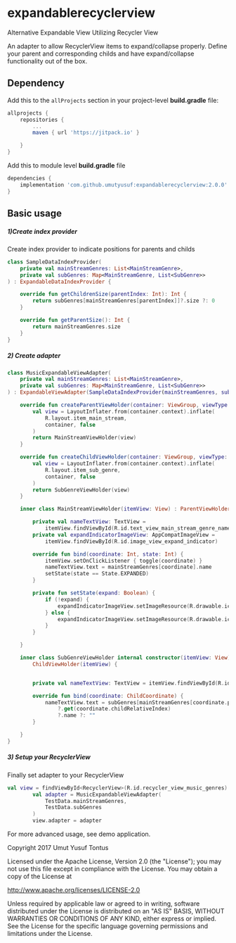 # expandablerecyclerview
Alternative Expandable View Utilizing Recycler View

An adapter to allow RecyclerView items to expand/collapse properly. 
Define your parent and corresponding childs and have expand/collapse functionality out of the box.

## Dependency

Add this to the `allProjects` section in your project-level **build.gradle** file:
```gradle
allprojects {
    repositories {
        ...
        maven { url 'https://jitpack.io' }

    }
}
```

Add this to module level **build.gradle** file
```gradle
dependencies {
	implementation 'com.github.umutyusuf:expandablerecyclerview:2.0.0'
}
```

## Basic usage

##### 1)Create index provider
Create index provider to indicate positions for parents and childs

```kotlin
class SampleDataIndexProvider(
    private val mainStreamGenres: List<MainStreamGenre>,
    private val subGenres: Map<MainStreamGenre, List<SubGenre>>
) : ExpandableDataIndexProvider {

    override fun getChildrenSize(parentIndex: Int): Int {
        return subGenres[mainStreamGenres[parentIndex]]?.size ?: 0
    }

    override fun getParentSize(): Int {
        return mainStreamGenres.size
    }
}
```

##### 2) Create adapter

```kotlin
class MusicExpandableViewAdapter(
    private val mainStreamGenres: List<MainStreamGenre>,
    private val subGenres: Map<MainStreamGenre, List<SubGenre>>
) : ExpandableViewAdapter(SampleDataIndexProvider(mainStreamGenres, subGenres)) {

    override fun createParentViewHolder(container: ViewGroup, viewType: Int): MainStreamViewHolder {
        val view = LayoutInflater.from(container.context).inflate(
            R.layout.item_main_stream,
            container, false
        )
        return MainStreamViewHolder(view)
    }

    override fun createChildViewHolder(container: ViewGroup, viewType: Int): SubGenreViewHolder {
        val view = LayoutInflater.from(container.context).inflate(
            R.layout.item_sub_genre,
            container, false
        )
        return SubGenreViewHolder(view)
    }

    inner class MainStreamViewHolder(itemView: View) : ParentViewHolder(itemView) {

        private val nameTextView: TextView =
            itemView.findViewById(R.id.text_view_main_stream_genre_name)
        private val expandIndicatorImageView: AppCompatImageView =
            itemView.findViewById(R.id.image_view_expand_indicator)

        override fun bind(coordinate: Int, state: Int) {
            itemView.setOnClickListener { toggle(coordinate) }
            nameTextView.text = mainStreamGenres[coordinate].name
            setState(state == State.EXPANDED)
        }

        private fun setState(expand: Boolean) {
            if (!expand) {
                expandIndicatorImageView.setImageResource(R.drawable.ic_arrow_down)
            } else {
                expandIndicatorImageView.setImageResource(R.drawable.ic_arrow_up)
            }
        }

    }

    inner class SubGenreViewHolder internal constructor(itemView: View) :
        ChildViewHolder(itemView) {


        private val nameTextView: TextView = itemView.findViewById(R.id.text_view_sub_genre_name)

        override fun bind(coordinate: ChildCoordinate) {
            nameTextView.text = subGenres[mainStreamGenres[coordinate.parentIndex]]
                ?.get(coordinate.childRelativeIndex)
                ?.name ?: ""
        }

    }
}
```
##### 3) Setup your RecyclerView
Finally set adapter to your RecyclerView
```kotlin
val view = findViewById<RecyclerView>(R.id.recycler_view_music_genres)
        val adapter = MusicExpandableViewAdapter(
            TestData.mainStreamGenres,
            TestData.subGenres
        )
        view.adapter = adapter
```

For more advanced usage, see demo application.

 Copyright 2017 Umut Yusuf Tontus

   Licensed under the Apache License, Version 2.0 (the "License");
   you may not use this file except in compliance with the License.
   You may obtain a copy of the License at

   http://www.apache.org/licenses/LICENSE-2.0

   Unless required by applicable law or agreed to in writing, software
   distributed under the License is distributed on an "AS IS" BASIS,
   WITHOUT WARRANTIES OR CONDITIONS OF ANY KIND, either express or implied.
   See the License for the specific language governing permissions and
   limitations under the License.
